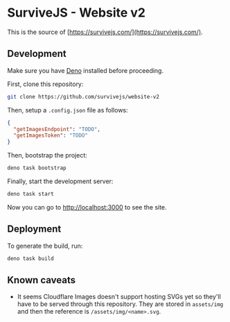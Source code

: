# SurviveJS - Website v2

This is the source of [https://survivejs.com/](https://survivejs.com/).

## Development

Make sure you have [Deno](https://deno.land) installed before proceeding.

First, clone this repository:

```bash
git clone https://github.com/survivejs/website-v2
```

Then, setup a `.config.json` file as follows:

```json
{
  "getImagesEndpoint": "TODO",
  "getImagesToken": "TODO"
}
```

Then, bootstrap the project:

```bash
deno task bootstrap
```

Finally, start the development server:

```bash
deno task start
```

Now you can go to [http://localhost:3000](http://localhost:3000) to see the site.

## Deployment

To generate the build, run:

```bash
deno task build
```

## Known caveats

* It seems Cloudflare Images doesn't support hosting SVGs yet so they'll have to be served through this repository. They are stored in `assets/img` and then the reference is `/assets/img/<name>.svg`.
